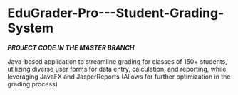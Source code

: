 # EduGrader-Pro---Student-Grading-System
***PROJECT CODE IN THE MASTER BRANCH***

 Java-based application to streamline grading for classes of 150+ students, utilizing diverse user forms for data entry, calculation, and reporting, while leveraging JavaFX and JasperReports (Allows for further optimization in the grading process)
